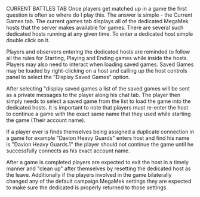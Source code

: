 CURRENT BATTLES TAB
Once players get matched up in a game the first question is often so where do I play this. The answer is simple - the Current Games tab. The current games tab displays all of the dedicated MegaMek hosts that the server makes available for games. There are several such dedicated hosts running at any given time.  To enter a dedicated host simple double click on it.



Players and observers entering the dedicated hosts are reminded to follow all the rules for Starting, Playing and Ending games while inside the hosts. Players may also need to interact when loading saved games. Saved Games may be loaded by right-clicking on a host and calling up the host controls panel to select the "Display Saved Games" option.



After selecting "display saved games a list of the saved games will be sent as a private messages to the player along his chat tab. The player then simply needs to select a saved game from the list to load the game into the dedicated hosts. It is important to note that players must re-enter the host to continue a game with the exact same name that they used while starting the game (Their account name).



If a player ever is finds themselves being assigned a duplicate connection in a game for example "Davion Heavy Guards" enters host and find his name is "Davion Heavy Guards.1"  the player should not continue the game until he successfully connects as his exact account name.

After a game is completed players are expected to exit the host in a timely manner and "clean up" after themselves by resetting the dedicated host as the leave. Additionally if the players involved in the game bilaterally changed any of the default campaign MegaMek settings they are expected to make sure the dedicated is properly returned to those settings. 
